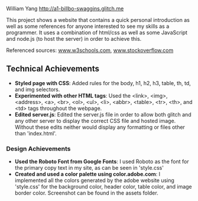William Yang
http://a1-billbo-swaggins.glitch.me

This project shows a website that contains a quick personal introduction as well as some references for anyone interested to see my skills as a programmer. It uses a combination of html/css as well as some JavaScript and node.js (to host the server) in order to achieve this.

Referenced sources: www.w3schools.com, www.stockoverflow.com

## Technical Achievements
- **Styled page with CSS**: Added rules for the body, h1, h2, h3, table, th, td, and img selectors.
- **Experimented with other HTML tags**: Used the \<link\>, \<img\>, <address\>, \<a\>, \<br\>, \<ol\>, \<ul\>, \<li\>, \<abbr\>, \<table\>, \<tr\>, \<th\>, and \<td\> tags throughout the webpage.
- **Edited server.js**: Edited the server.js file in order to allow both glitch and any other server to display the correct CSS file and hosted image. Without these edits neither would display any formatting or files other than 'index.html'.

### Design Achievements
- **Used the Roboto Font from Google Fonts**: I used Roboto as the font for the primary copy text in my site, as can be seen in 'style.css'
- **Created and used a color palette using color.adobe.com**: I implemented all the colors generated by the adobe website using 'style.css' for the background color, header color, table color, and image border color. Screenshot can be found in the assets folder.

